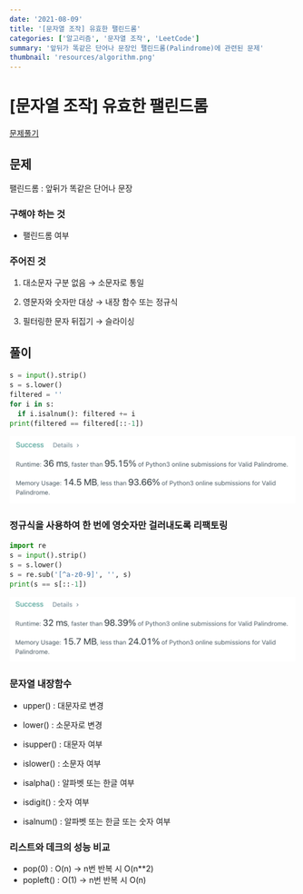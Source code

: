 ```yaml
---
date: '2021-08-09'
title: '[문자열 조작] 유효한 팰린드롬'
categories: ['알고리즘', '문자열 조작', 'LeetCode']
summary: '앞뒤가 똑같은 단어나 문장인 팰린드롬(Palindrome)에 관련된 문제'
thumbnail: 'resources/algorithm.png'
---
```


# [문자열 조작] 유효한 팰린드롬

[문제풀기](https://leetcode.com/problems/valid-palindrome/)

## 문제

팰린드롬 : 앞뒤가 똑같은 단어나 문장

### 구해야 하는 것

- 팰린드롬 여부

### 주어진 것

1. 대소문자 구분 없음 → 소문자로 통일

2. 영문자와 숫자만 대상 → 내장 함수 또는 정규식

3. 필터링한 문자 뒤집기 → 슬라이싱

## 풀이

```py
s = input().strip()
s = s.lower()
filtered = ''
for i in s:
  if i.isalnum(): filtered += i
print(filtered == filtered[::-1])
```

![before](resources/palindrome-before.png)

### 정규식을 사용하여 한 번에 영숫자만 걸러내도록 리팩토링

```py
import re
s = input().strip()
s = s.lower()
s = re.sub('[^a-z0-9]', '', s)
print(s == s[::-1])
```

![after](resources/palindrome-after.png)

### 문자열 내장함수

- upper() : 대문자로 변경
- lower() : 소문자로 변경

- isupper() : 대문자 여부
- islower() : 소문자 여부

- isalpha() : 알파벳 또는 한글 여부
- isdigit() : 숫자 여부
- isalnum() : 알파벳 또는 한글 또는 숫자 여부

### 리스트와 데크의 성능 비교

- pop(0) : O(n) → n번 반복 시 O(n\*\*2)
- popleft() : O(1) → n번 반복 시 O(n)
